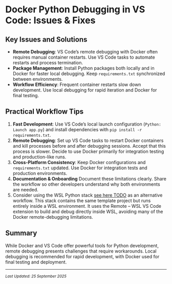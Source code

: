 # Docker Python Debugging in VS Code: Issues & Fixes


## Key Issues and Solutions

- **Remote Debugging**: VS Code’s remote debugging with Docker often requires manual container restarts. Use VS Code tasks to automate restarts and process termination.
- **Package Management**: Install Python packages both locally and in Docker for faster local debugging. Keep `requirements.txt` synchronized between environments.
- **Workflow Efficiency**: Frequent container restarts slow down development. Use local debugging for rapid iteration and Docker for final testing.

## Practical Workflow Tips

1. **Fast Development**: Use VS Code’s local launch configuration (`Python: Launch app.py`) and install dependencies with `pip install -r requirements.txt`.
2. **Remote Debugging**: Set up VS Code tasks to restart Docker containers and kill processes before and after debugging sessions. Accept that this process is slower. Decide to use Docker primarily for integration testing and production-like runs.
3. **Cross-Platform Consistency**: Keep Docker configurations and `requirements.txt` updated. Use Docker for integration tests and production environments.
4. **Documentation & Onboarding**
Document these limitations clearly. Share the workflow so other developers understand why both environments are needed.
5. Consider using the WSL Python stack [see here TODO]() as an alternative workflow.
This stack contains the same template project but runs entirely inside a WSL environment.
It uses the Remote – WSL VS Code extension to build and debug directly inside WSL, avoiding many of the Docker remote-debugging limitations.

## Summary

While Docker and VS Code offer powerful tools for Python development, remote debugging presents challenges that require workarounds. Local debugging is recommended for rapid development, with Docker used for final testing and deployment.

---


<small>*Last Updated: 25 September 2025* </small>